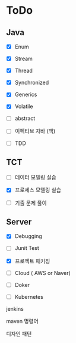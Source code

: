 # ToDo



## Java

- [x] Enum
- [x] Stream
- [x] Thread
- [x] Synchronized
- [x] Generics
- [x] Volatile
- [ ] abstract
- [ ] 이펙티브 자바 (책)
- [ ] TDD



## TCT

- [ ] 데이터 모델링 실습
- [x] 프로세스 모델링 실습
- [ ] 기출 문제 풀이



## Server

- [x] Debugging
- [ ] Junit Test
- [x] 프로젝트 패키징
- [ ] Cloud ( AWS or Naver)
- [ ] Doker
- [ ] Kubernetes







jenkins

maven 명령어

디자인 패턴
